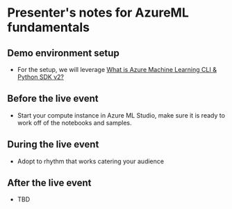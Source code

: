 # Presenter's notes for AzureML fundamentals

## Demo environment setup

- For the setup, we will leverage [What is Azure Machine Learning CLI & Python SDK v2?](https://learn.microsoft.com/en-us/azure/machine-learning/concept-v2)

## Before the live event

- Start your compute instance in Azure ML Studio, make sure it is ready to work off of the notebooks and samples.


## During the live event

- Adopt to rhythm that works catering your audience


## After the live event

- TBD
